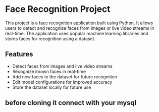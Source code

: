 # Face Recognition Project

This project is a face recognition application built using Python. It allows users to detect and recognize faces from images or live video streams in real-time. The application uses popular machine learning libraries and stores faces for recognition using a dataset.

## Features

- Detect faces from images and live video streams
- Recognize known faces in real-time
- Add new faces to the dataset for future recognition
- Edit model configurations for improved accuracy
- Store the dataset locally for future use

## before cloning it connect with your mysql
